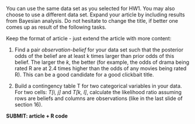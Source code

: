 You can use the same data set as you selected for HW1. You may also choose to use a different data set. Expand
your article by including results from Bayesian analysis. Do not hesitate to change the title, if better one comes up
as result of the following tasks.


Keep the format of article - just extend the article with more content:


1. Find a pair _observation-belief_ for your data set such that the posterior odds of the belief are at least k times
larger than prior odds of this belief. The larger the _k_, the better (for example, the odds of drama being rated R are
at 2.4 times higher than the odds of any movies being rated R). This can be a good candidate for a good clickbait title. 

2. Build a contingency table T for two categorical variables in your data. For two cells: _T[i, j]_ and _T[k, l]_, calculate the likelihood ratio assuming rows are beliefs and columns are observations (like in the last slide of section 16).



 
**SUBMIT: article + R code**
